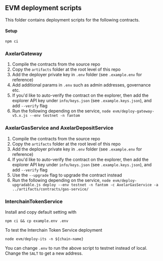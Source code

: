 ## EVM deployment scripts

This folder contains deployment scripts for the following contracts.

#### Setup

`npm ci`

### AxelarGateway

1. Compile the contracts from the source repo
2. Copy the `artifacts` folder at the root level of this repo
3. Add the deployer private key in `.env` folder (see `.example.env` for reference)
4. Add additional params in `.env` such as admin addresses, governance etc.
5. If you'd like to auto-verify the contract on the explorer, then add the explorer API key under `info/keys.json` (see `.example.keys.json`), and add `--verify` flag
6. Run the following depending on the service,
`node evm/deploy-gateway-v5.x.js --env testnet -n fantom`

### AxelarGasService and AxelarDepositService

1. Compile the contracts from the source repo
2. Copy the `artifacts` folder at the root level of this repo
3. Add the deployer private key in `.env` folder (see `.example.env` for reference)
4. If you'd like to auto-verify the contract on the explorer, then add the explorer API key under `info/keys.json` (see `.example.keys.json`), and add `--verify` flag
5. Use the `--upgrade` flag to upgrade the contract instead
6. Run the following depending on the service,
`node evm/deploy-upgradable.js deploy --env testnet -n fantom -c AxelarGasService -a ../artifacts/contracts/gas-service/`

### InterchainTokenService

Install and copy default setting with

```
npm ci && cp example.env .env
```

To test the Interchain Token Service deployment

```
node evm/deploy-its -n ${chain-name}
```

You can change `.env` to run the above script to testnet instead of local. Change the `SALT` to get a new address.
